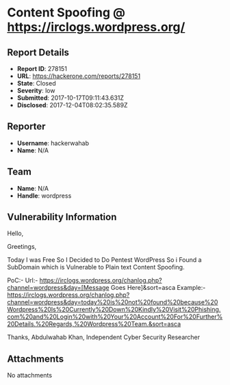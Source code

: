 # Content Spoofing @ https://irclogs.wordpress.org/

## Report Details
- **Report ID**: 278151
- **URL**: https://hackerone.com/reports/278151
- **State**: Closed
- **Severity**: low
- **Submitted**: 2017-10-17T09:11:43.631Z
- **Disclosed**: 2017-12-04T08:02:35.589Z

## Reporter
- **Username**: hackerwahab
- **Name**: N/A

## Team
- **Name**: N/A
- **Handle**: wordpress

## Vulnerability Information
Hello,

Greetings,

Today I was Free So I Decided to Do Pentest WordPress So i Found a SubDomain which is Vulnerable to Plain text Content Spoofing.

PoC:-
Url:-
https://irclogs.wordpress.org/chanlog.php?channel=wordpress&day=[Message Goes Here]&sort=asca
Example:-
https://irclogs.wordpress.org/chanlog.php?channel=wordpress&day=today%20is%20not%20found%20because%20Wordpress%20Is%20Currently%20Down%20Kindly%20Visit%20Phishing.com%20and%20Login%20with%20Your%20Account%20For%20Further%20Details.%20Regards,%20Wordpress%20Team.&sort=asca

Thanks,
Abdulwahab Khan,
Independent Cyber Security Researcher

## Attachments
No attachments
